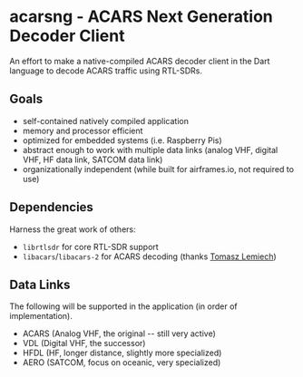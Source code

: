 # acarsng - ACARS Next Generation Decoder Client

An effort to make a native-compiled ACARS decoder client in the Dart language to decode ACARS traffic using RTL-SDRs.

## Goals

* self-contained natively compiled application
* memory and processor efficient
* optimized for embedded systems (i.e. Raspberry Pis)
* abstract enough to work with multiple data links (analog VHF, digital VHF, HF data link, SATCOM data link)
* organizationally independent (while built for airframes.io, not required to use)

## Dependencies

Harness the great work of others:
* `librtlsdr` for core RTL-SDR support
* `libacars`/`libacars-2` for ACARS decoding (thanks [Tomasz Lemiech](https://github.com/szpajder))

## Data Links

The following will be supported in the application (in order of implementation).

* ACARS (Analog VHF, the original -- still very active)
* VDL (Digital VHF, the successor)
* HFDL (HF, longer distance, slightly more specialized)
* AERO (SATCOM, focus on oceanic, very specialized)
